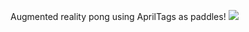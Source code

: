 Augmented reality pong using AprilTags as paddles!
![](https://github.com/aisilva/ar-pong/ar-pong-demo.gif)

